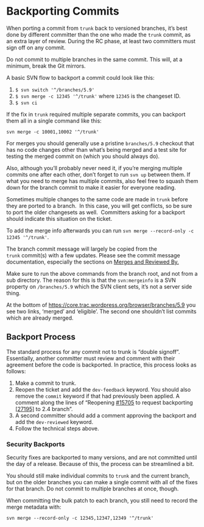 # Backporting Commits

When porting a commit from `trunk` back to versioned branches, it’s best done by different committer than the one who made the `trunk` commit, as an extra layer of review. During the RC phase, at least two committers must sign off on any commit.

Do not commit to multiple branches in the same commit. This will, at a minimum, break the Git mirrors.

A basic SVN flow to backport a commit could look like this:

1.  `$ svn switch '^/branches/5.9'`
2.  `$ svn merge -c 12345 '^/trunk'` where `12345` is the changeset ID.
3.  `$ svn ci`

If the fix in `trunk` required multiple separate commits, you can backport them all in a single command like this:

`svn merge -c 10001,10002 '^/trunk'`

For merges you should generally use a pristine `branches/5.9` checkout that has no code changes other than what’s being merged and a test site for testing the merged commit on (which you should always do).

Also, although you’ll probably never need it, if you’re merging multiple commits one after each other, don’t forget to run `svn up` between them. If what you need to merge has multiple commits, also feel free to squash them down for the branch commit to make it easier for everyone reading.

Sometimes multiple changes to the same code are made in `trunk` before they are ported to a branch.  In this case, you will get conflicts, so be sure to port the older changesets as well.  Committers asking for a backport should indicate this situation on the ticket.

To add the merge info afterwards you can run `svn merge --record-only -c 12345 '^/trunk'`.

The branch commit message will largely be copied from the `trunk` commit(s) with a few updates. Please see the commit message documentation, especially the sections on [Merges and Reviewed By.](https://make.wordpress.org/core/handbook/best-practices/commit-messages/#reviewed-by-and-merges)

Make sure to run the above commands from the branch root, and not from a sub directory. The reason for this is that the `svn:mergeinfo` is a SVN property on `/branches/5.9` which the SVN client sets, it’s not a server side thing.

At the bottom of https://core.trac.wordpress.org/browser/branches/5.9 you see two links, ‘merged’ and ‘eligible’. The second one shouldn’t list commits which are already merged.

## Backport Process

The standard process for any commit not to trunk is “double signoff”. Essentially, another committer must review and comment with their agreement before the code is backported. In practice, this process looks as follows:

1.  Make a commit to trunk.
2.  Reopen the ticket and add the `dev-feedback` keyword. You should also remove the `commit` keyword if that had previously been applied. A comment along the lines of “Reopening [#15705](https://core.trac.wordpress.org/ticket/15705) to request backporting [\[27195\]](https://core.trac.wordpress.org/changeset/27195) to 2.4 branch”.
3.  A second committer should add a comment approving the backport and add the `dev-reviewed` keyword.
4.  Follow the technical steps above.

### Security Backports

Security fixes are backported to many versions, and are not committed until the day of a release. Because of this, the process can be streamlined a bit.

You should still make individual commits to `trunk` and the current branch, but on the older branches you can make a single commit with all of the fixes for that branch. Do not commit to multiple branches at once, though.

When committing the bulk patch to each branch, you still need to record the merge metadata with:

```
svn merge --record-only -c 12345,12347,12349 '^/trunk'
```